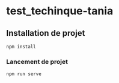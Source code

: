 # test_techinque-tania

## Installation de projet
```
npm install
```

### Lancement de projet
```
npm run serve
```
